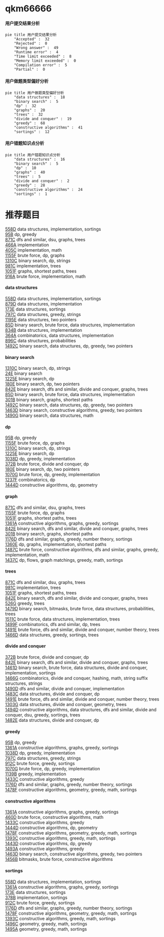 # qkm66666
<!-- tabs:start -->
#### **用户提交结果分析**

```mermaid
pie title 用户提交结果分析
    "Accepted" :  32
    "Rejected" :  0
    "Wrong answer" :  49
    "Runtime error" :  4
    "Time limit exceeded" :  8
    "Memory limit exceeded" :  0
    "Compilation error" :  5
    "Partial" :  0
```
#### **用户做题类型偏好分析**

```mermaid
pie title 用户做题类型偏好分析
    "data structures" :  18
    "binary search" :  5
    "dp" :  32
    "graphs" :  20
    "trees" :  32
    "divide and conquer" :  19
    "greedy" :  68
    "constructive algorithms" :  41
    "sortings" :  12
```
#### **用户错题知识点分析**

```mermaid
pie title 用户错题知识点分析
    "data structures" :  16
    "binary search" :  5
    "dp" :  10
    "graphs" :  40
    "trees" :  5
    "divide and conquer" :  2
    "greedy" :  28
    "constructive algorithms" :  24
    "sortings" :  1
```
<!-- tabs:end -->
# 推荐题目
[558D](http://codeforces.com/problemset/problem/558/D)		data structures,
                        implementation,
                        sortings		  
[95B](http://codeforces.com/problemset/problem/95/B)		dp,
                        greedy		  
[871C](https://codeforces.com/contest/871/problem/C)		dfs and similar,
                        dsu,
                        graphs,
                        trees		  
[466A](http://codeforces.com/problemset/problem/466/A)		implementation		  
[405C](http://codeforces.com/problemset/problem/405/C)		implementation,
                        math		  
[1155F](http://codeforces.com/problemset/problem/1155/F)		brute force,
                        dp,
                        graphs		  
[1310C](http://codeforces.com/problemset/problem/1310/C)		binary search,
                        dp,
                        strings		  
[981C](http://codeforces.com/problemset/problem/981/C)		implementation,
                        trees		  
[1051F](http://codeforces.com/problemset/problem/1051/F)		graphs,
                        shortest paths,
                        trees		  
[916A](http://codeforces.com/problemset/problem/916/A)		brute force,
                        implementation,
                        math		  
<!-- tabs:start -->
#### **data structures**
[558D](http://codeforces.com/problemset/problem/558/D)		data structures,
                        implementation,
                        sortings		  
[879D](https://codeforces.com/contest/879/problem/D)		data structures,
                        implementation		  
[173E](http://codeforces.com/problemset/problem/173/E)		data structures,
                        sortings		  
[797C](http://codeforces.com/problemset/problem/797/C)		data structures,
                        greedy,
                        strings		  
[1195E](http://codeforces.com/problemset/problem/1195/E)		data structures,
                        two pointers		  
[85D](http://codeforces.com/problemset/problem/85/D)		binary search,
                        brute force,
                        data structures,
                        implementation		  
[834B](http://codeforces.com/problemset/problem/834/B)		data structures,
                        implementation		  
[364A](http://codeforces.com/problemset/problem/364/A)		combinatorics,
                        data structures,
                        implementation		  
[896C](http://codeforces.com/problemset/problem/896/C)		data structures,
                        probabilities		  
[1492C](http://codeforces.com/problemset/problem/1492/C)		binary search,
                        data structures,
                        dp,
                        greedy,
                        two pointers		  
#### **binary search**
[1310C](http://codeforces.com/problemset/problem/1310/C)		binary search,
                        dp,
                        strings		  
[24E](http://codeforces.com/problemset/problem/24/E)		binary search		  
[1225E](http://codeforces.com/problemset/problem/1225/E)		binary search,
                        dp		  
[180E](http://codeforces.com/problemset/problem/180/E)		binary search,
                        dp,
                        two pointers		  
[842E](http://codeforces.com/problemset/problem/842/E)		binary search,
                        dfs and similar,
                        divide and conquer,
                        graphs,
                        trees		  
[85D](http://codeforces.com/problemset/problem/85/D)		binary search,
                        brute force,
                        data structures,
                        implementation		  
[301B](http://codeforces.com/problemset/problem/301/B)		binary search,
                        graphs,
                        shortest paths		  
[1492C](http://codeforces.com/problemset/problem/1492/C)		binary search,
                        data structures,
                        dp,
                        greedy,
                        two pointers		  
[1463D](http://codeforces.com/problemset/problem/1463/D)		binary search,
                        constructive algorithms,
                        greedy,
                        two pointers		  
[1490G](http://codeforces.com/problemset/problem/1490/G)		binary search,
                        data structures,
                        math		  
#### **dp**
[95B](http://codeforces.com/problemset/problem/95/B)		dp,
                        greedy		  
[1155F](http://codeforces.com/problemset/problem/1155/F)		brute force,
                        dp,
                        graphs		  
[1310C](http://codeforces.com/problemset/problem/1310/C)		binary search,
                        dp,
                        strings		  
[1225E](http://codeforces.com/problemset/problem/1225/E)		binary search,
                        dp		  
[1038D](http://codeforces.com/problemset/problem/1038/D)		dp,
                        greedy,
                        implementation		  
[372B](http://codeforces.com/problemset/problem/372/B)		brute force,
                        divide and conquer,
                        dp		  
[180E](http://codeforces.com/problemset/problem/180/E)		binary search,
                        dp,
                        two pointers		  
[1070G](http://codeforces.com/problemset/problem/1070/G)		brute force,
                        dp,
                        greedy,
                        implementation		  
[1237F](http://codeforces.com/problemset/problem/1237/F)		combinatorics,
                        dp		  
[1444D](http://codeforces.com/problemset/problem/1444/D)		constructive algorithms,
                        dp,
                        geometry		  
#### **graph**
[871C](https://codeforces.com/contest/871/problem/C)		dfs and similar,
                        dsu,
                        graphs,
                        trees		  
[1155F](http://codeforces.com/problemset/problem/1155/F)		brute force,
                        dp,
                        graphs		  
[1051F](http://codeforces.com/problemset/problem/1051/F)		graphs,
                        shortest paths,
                        trees		  
[1361A](http://codeforces.com/problemset/problem/1361/A)		constructive algorithms,
                        graphs,
                        greedy,
                        sortings		  
[842E](http://codeforces.com/problemset/problem/842/E)		binary search,
                        dfs and similar,
                        divide and conquer,
                        graphs,
                        trees		  
[301B](http://codeforces.com/problemset/problem/301/B)		binary search,
                        graphs,
                        shortest paths		  
[1176D](http://codeforces.com/problemset/problem/1176/D)		dfs and similar,
                        graphs,
                        greedy,
                        number theory,
                        sortings		  
[1360E](http://codeforces.com/problemset/problem/1360/E)		dp,
                        graphs,
                        implementation,
                        shortest paths		  
[1487C](http://codeforces.com/problemset/problem/1487/C)		brute force,
                        constructive algorithms,
                        dfs and similar,
                        graphs,
                        greedy,
                        implementation,
                        math		  
[1437C](http://codeforces.com/problemset/problem/1437/C)		dp,
                        flows,
                        graph matchings,
                        greedy,
                        math,
                        sortings		  
#### **trees**
[871C](https://codeforces.com/contest/871/problem/C)		dfs and similar,
                        dsu,
                        graphs,
                        trees		  
[981C](http://codeforces.com/problemset/problem/981/C)		implementation,
                        trees		  
[1051F](http://codeforces.com/problemset/problem/1051/F)		graphs,
                        shortest paths,
                        trees		  
[842E](http://codeforces.com/problemset/problem/842/E)		binary search,
                        dfs and similar,
                        divide and conquer,
                        graphs,
                        trees		  
[526G](http://codeforces.com/problemset/problem/526/G)		greedy,
                        trees		  
[1479D](http://codeforces.com/problemset/problem/1479/D)		binary search,
                        bitmasks,
                        brute force,
                        data structures,
                        probabilities,
                        trees		  
[1511C](http://codeforces.com/problemset/problem/1511/C)		brute force,
                        data structures,
                        implementation,
                        trees		  
[1499F](http://codeforces.com/problemset/problem/1499/F)		combinatorics,
                        dfs and similar,
                        dp,
                        trees		  
[1491E](http://codeforces.com/problemset/problem/1491/E)		brute force,
                        dfs and similar,
                        divide and conquer,
                        number theory,
                        trees		  
[1466D](http://codeforces.com/problemset/problem/1466/D)		data structures,
                        greedy,
                        sortings,
                        trees		  
#### **divide and conquer**
[372B](http://codeforces.com/problemset/problem/372/B)		brute force,
                        divide and conquer,
                        dp		  
[842E](http://codeforces.com/problemset/problem/842/E)		binary search,
                        dfs and similar,
                        divide and conquer,
                        graphs,
                        trees		  
[1461D](http://codeforces.com/problemset/problem/1461/D)		binary search,
                        brute force,
                        data structures,
                        divide and conquer,
                        implementation,
                        sortings		  
[1466G](http://codeforces.com/problemset/problem/1466/G)		combinatorics,
                        divide and conquer,
                        hashing,
                        math,
                        string suffix structures,
                        strings		  
[1490D](http://codeforces.com/problemset/problem/1490/D)		dfs and similar,
                        divide and conquer,
                        implementation		  
[1483C](https://codeforces.com/contest/1483/problem/C)		data structures,
                        divide and conquer,
                        dp		  
[1491E](http://codeforces.com/problemset/problem/1491/E)		brute force,
                        dfs and similar,
                        divide and conquer,
                        number theory,
                        trees		  
[1303G](http://codeforces.com/problemset/problem/1303/G)		data structures,
                        divide and conquer,
                        geometry,
                        trees		  
[1494D](http://codeforces.com/problemset/problem/1494/D)		constructive algorithms,
                        data structures,
                        dfs and similar,
                        divide and conquer,
                        dsu,
                        greedy,
                        sortings,
                        trees		  
[1482E](http://codeforces.com/problemset/problem/1482/E)		data structures,
                        divide and conquer,
                        dp		  
#### **greedy**
[95B](http://codeforces.com/problemset/problem/95/B)		dp,
                        greedy		  
[1361A](http://codeforces.com/problemset/problem/1361/A)		constructive algorithms,
                        graphs,
                        greedy,
                        sortings		  
[1038D](http://codeforces.com/problemset/problem/1038/D)		dp,
                        greedy,
                        implementation		  
[797C](http://codeforces.com/problemset/problem/797/C)		data structures,
                        greedy,
                        strings		  
[912C](http://codeforces.com/problemset/problem/912/C)		brute force,
                        greedy,
                        sortings		  
[1070G](http://codeforces.com/problemset/problem/1070/G)		brute force,
                        dp,
                        greedy,
                        implementation		  
[1139B](http://codeforces.com/problemset/problem/1139/B)		greedy,
                        implementation		  
[1433C](http://codeforces.com/problemset/problem/1433/C)		constructive algorithms,
                        greedy		  
[1176D](http://codeforces.com/problemset/problem/1176/D)		dfs and similar,
                        graphs,
                        greedy,
                        number theory,
                        sortings		  
[1478F](https://codeforces.com/contest/1478/problem/F)		constructive algorithms,
                        geometry,
                        greedy,
                        math,
                        sortings		  
#### **constructive algorithms**
[1361A](http://codeforces.com/problemset/problem/1361/A)		constructive algorithms,
                        graphs,
                        greedy,
                        sortings		  
[460D](http://codeforces.com/problemset/problem/460/D)		brute force,
                        constructive algorithms,
                        math		  
[1433C](http://codeforces.com/problemset/problem/1433/C)		constructive algorithms,
                        greedy		  
[1444D](http://codeforces.com/problemset/problem/1444/D)		constructive algorithms,
                        dp,
                        geometry		  
[1478F](https://codeforces.com/contest/1478/problem/F)		constructive algorithms,
                        geometry,
                        greedy,
                        math,
                        sortings		  
[1393C](http://codeforces.com/problemset/problem/1393/C)		constructive algorithms,
                        greedy,
                        math,
                        sortings		  
[1443D](https://codeforces.com/contest/1443/problem/D)		constructive algorithms,
                        dp,
                        greedy		  
[1493A](http://codeforces.com/problemset/problem/1493/A)		constructive algorithms,
                        greedy		  
[1463D](http://codeforces.com/problemset/problem/1463/D)		binary search,
                        constructive algorithms,
                        greedy,
                        two pointers		  
[1456B](https://codeforces.com/contest/1456/problem/B)		bitmasks,
                        brute force,
                        constructive algorithms		  
#### **sortings**
[558D](http://codeforces.com/problemset/problem/558/D)		data structures,
                        implementation,
                        sortings		  
[1361A](http://codeforces.com/problemset/problem/1361/A)		constructive algorithms,
                        graphs,
                        greedy,
                        sortings		  
[173E](http://codeforces.com/problemset/problem/173/E)		data structures,
                        sortings		  
[378B](http://codeforces.com/problemset/problem/378/B)		implementation,
                        sortings		  
[912C](http://codeforces.com/problemset/problem/912/C)		brute force,
                        greedy,
                        sortings		  
[1176D](http://codeforces.com/problemset/problem/1176/D)		dfs and similar,
                        graphs,
                        greedy,
                        number theory,
                        sortings		  
[1478F](https://codeforces.com/contest/1478/problem/F)		constructive algorithms,
                        geometry,
                        greedy,
                        math,
                        sortings		  
[1393C](http://codeforces.com/problemset/problem/1393/C)		constructive algorithms,
                        greedy,
                        math,
                        sortings		  
[1496C](https://codeforces.com/contest/1496/problem/C)		geometry,
                        greedy,
                        math,
                        sortings		  
[1495A](http://codeforces.com/problemset/problem/1495/A)		geometry,
                        greedy,
                        math,
                        sortings		  
<!-- tabs:end -->
